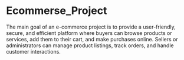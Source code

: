 # Ecommerse_Project
The main goal of an e-commerce project is to provide a user-friendly, secure, and efficient platform where buyers can browse products or services, add them to their cart, and make purchases online. Sellers or administrators can manage product listings, track orders, and handle customer interactions.
